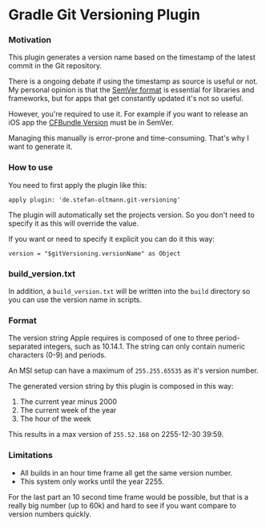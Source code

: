 # Gradle Git Versioning Plugin

### Motivation

This plugin generates a version name based on the timestamp of the latest commit in the Git repository.

There is a ongoing debate if using the timestamp as source is useful or not. My personal opinion is that the
[SemVer format](https://semver.org) is essential for libraries and frameworks, but for apps that get constantly updated
it's not so useful.

However, you're required to use it. For example if you want to release an iOS app
the [CFBundle Version](https://developer.apple.com/documentation/bundleresources/information_property_list/cfbundleversion)
must be in SemVer.

Managing this manually is error-prone and time-consuming. That's why I want to generate it.

### How to use

You need to first apply the plugin like this:

```
apply plugin: 'de.stefan-oltmann.git-versioning'
```

The plugin will automatically set the projects version. So you don't need to specify it as this will override the value.

If you want or need to specify it explicit you can do it this way:

```
version = "$gitVersioning.versionName" as Object
```

### build_version.txt

In addition, a `build_version.txt` will be written into the `build` directory so you can use the version name in
scripts.

### Format

The version string Apple requires is composed of one to three period-separated integers, such as 10.14.1.
The string can only contain numeric characters (0-9) and periods.

An MSI setup can have a maximum of `255.255.65535` as it's version number.

The generated version string by this plugin is composed in this way:

1. The current year minus 2000
2. The current week of the year
3. The hour of the week

This results in a max version of `255.52.168` on 2255-12-30 39:59.

### Limitations

- All builds in an hour time frame all get the same version number.
- This system only works until the year 2255.

For the last part an 10 second time frame would be possible,
but that is a really big number (up to 60k) and hard to see
if you want compare to version numbers quickly.
